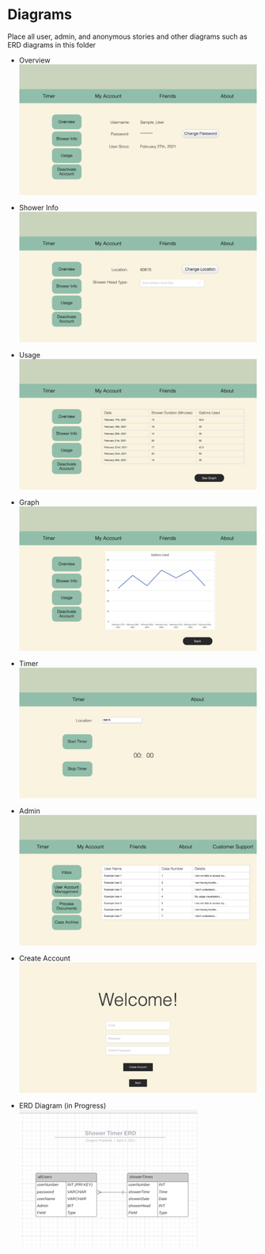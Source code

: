# Diagrams

Place all user, admin, and anonymous stories and other diagrams such as ERD diagrams in this folder

  * Overview 
![Overview](images/myAccountOverview.png "Overview")
  * Shower Info
![Shower Info](images/myAccountShowerInfo.png "Shower Info")
  * Usage
![Usage](images/myAccountUsage.png "Usage")
  * Graph
![Graph](images/myAccountUsageGraph.png "Graph")
  * Timer
![Timer](images/guestTimer.png "Timer")
  * Admin
![Admin](images/adminHome.png "Admin")
  * Create Account
![Login](images/createAccount.png "Login")


* ERD Diagram (in Progress)
![ERD](images/IMG_6811.png "ERD In Progress")